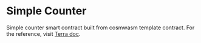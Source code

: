 # Simple Counter

Simple counter smart contract built from cosmwasm template contract.
For the reference, visit [Terra doc](https://docs.terra.money/Tutorials/Smart-contracts/Build-Terra-dApp.html).

